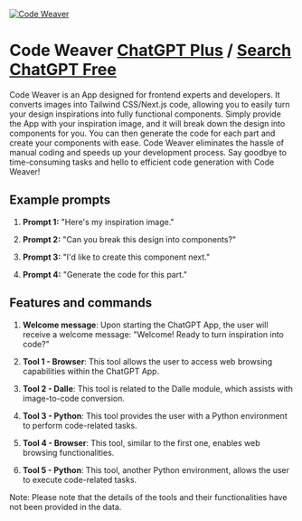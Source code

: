 
[![Code Weaver](https://files.oaiusercontent.com/file-d8Pox1VeTeTIcUQ15731pky3?se=2123-10-18T10%3A58%3A46Z&sp=r&sv=2021-08-06&sr=b&rscc=max-age%3D31536000%2C%20immutable&rscd=attachment%3B%20filename%3D21f85c29-f240-486a-a77f-1b2cf90c5889.png&sig=bc4PEznfltEvAfFvbxeF690RhJYEPSsp3%2BZT7vSqliE%3D)](https://chat.openai.com/g/g-BzYRvoJqG-code-weaver)

# Code Weaver [ChatGPT Plus](https://chat.openai.com/g/g-BzYRvoJqG-code-weaver) / [Search ChatGPT Free](https://gptcall.net/index.html#/?search=Code%20Weaver)

Code Weaver is an App designed for frontend experts and developers. It converts images into Tailwind CSS/Next.js code, allowing you to easily turn your design inspirations into fully functional components. Simply provide the App with your inspiration image, and it will break down the design into components for you. You can then generate the code for each part and create your components with ease. Code Weaver eliminates the hassle of manual coding and speeds up your development process. Say goodbye to time-consuming tasks and hello to efficient code generation with Code Weaver!

## Example prompts

1. **Prompt 1:** "Here's my inspiration image."

2. **Prompt 2:** "Can you break this design into components?"

3. **Prompt 3:** "I'd like to create this component next."

4. **Prompt 4:** "Generate the code for this part."

## Features and commands

1. **Welcome message**: Upon starting the ChatGPT App, the user will receive a welcome message: "Welcome! Ready to turn inspiration into code?"

2. **Tool 1 - Browser**: This tool allows the user to access web browsing capabilities within the ChatGPT App.

3. **Tool 2 - Dalle**: This tool is related to the Dalle module, which assists with image-to-code conversion.

4. **Tool 3 - Python**: This tool provides the user with a Python environment to perform code-related tasks.

5. **Tool 4 - Browser**: This tool, similar to the first one, enables web browsing functionalities.

6. **Tool 5 - Python**: This tool, another Python environment, allows the user to execute code-related tasks.

Note: Please note that the details of the tools and their functionalities have not been provided in the data.


